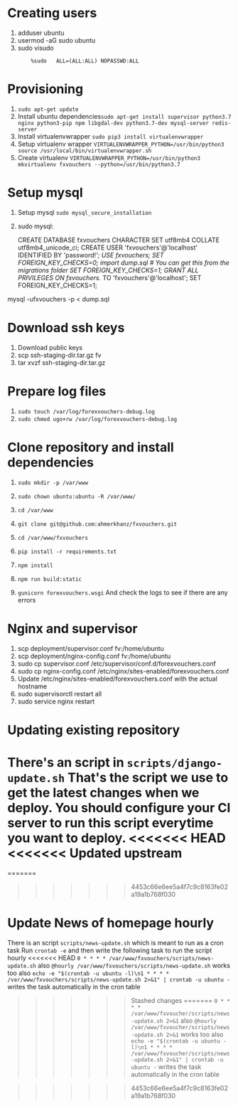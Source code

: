 # Creating users
1. adduser ubuntu
2. usermod -aG sudo ubuntu
3. sudo visudo
    ```
        %sudo   ALL=(ALL:ALL) NOPASSWD:ALL

    ```

# Provisioning


1. `sudo apt-get update`
3. Install ubuntu dependencies`sudo apt-get install supervisor python3.7 nginx python3-pip npm libgdal-dev python3.7-dev mysql-server redis-server` 
4. Install virtualenvwrapper `sudo pip3 install virtualenvwrapper`
5. Setup virtualenv wrapper `VIRTUALENVWRAPPER_PYTHON=/usr/bin/python3 source /usr/local/bin/virtualenvwrapper.sh`
6. Create virtualenv `VIRTUALENVWRAPPER_PYTHON=/usr/bin/python3 mkvirtualenv fxvouchers --python=/usr/bin/python3.7`

# Setup mysql
1. Setup mysql `sudo mysql_secure_installation`

2. sudo mysql:


    CREATE DATABASE fxvouchers CHARACTER SET utf8mb4 COLLATE utf8mb4_unicode_ci;
    CREATE USER 'fxvouchers'@'localhost' IDENTIFIED BY 'password!*';
    USE fxvouchers;
    SET FOREIGN_KEY_CHECKS=0;
     import dump.sql # You can get this from the migrations folder
     SET FOREIGN_KEY_CHECKS=1;
    GRANT ALL PRIVILEGES ON fxvouchers.* TO 'fxvouchers'@'localhost';
    SET FOREIGN_KEY_CHECKS=1;
    
mysql -ufxvouchers -p < dump.sql
    
# Download ssh keys
1. Download public keys
2. scp ssh-staging-dir.tar.gz fv
3. tar xvzf ssh-staging-dir.tar.gz

# Prepare log files
1. `sudo touch /var/log/forexvouchers-debug.log`
2. `sudo chmod ugo+rw /var/log/forexvouchers-debug.log`

# Clone repository and install dependencies
1. `sudo mkdir -p /var/www`
2. `sudo chown ubuntu:ubuntu -R /var/www/`
3. `cd /var/www`
4. `git clone git@github.com:ahmerkhanz/fxvouchers.git`

5. `cd /var/www/fxvouchers`
6. `pip install -r requirements.txt`
7. `npm install`
8. `npm run build:static`
9. `gunicorn forexvouchers.wsgi`  And check the logs to see if there are any errors


# Nginx and supervisor
1. scp deployment/supervisor.conf fv:/home/ubuntu
2. scp deployment/nginx-config.conf fv:/home/ubuntu
3. sudo cp supervisor.conf /etc/supervisor/conf.d/forexvouchers.conf
4. sudo cp nginx-config.conf /etc/nginx/sites-enabled/forexvouchers.conf
5. Update /etc/nginx/sites-enabled/forexvouchers.conf with the actual hostname
5. sudo supervisorctl restart all
6. sudo service nginx restart

# Updating existing repository

There's an script in `scripts/django-update.sh` 
That's the script we use to get the latest changes when we deploy. 
You should configure your CI server to run this script everytime you want to deploy.
<<<<<<< HEAD
<<<<<<< Updated upstream
=======
=======
>>>>>>> 4453c66e6ee5a4f7c9c8163fe02a19a1b768f030

# Update News of homepage hourly

There is an script `scripts/news-update.sh` which is meant to run as a cron task
Run `crontab -e` and then write the following task to run the script hourly
<<<<<<< HEAD
`0 * * * * /var/www/fxvouchers/scripts/news-update.sh`
also
`@hourly /var/www/fxvouchers/scripts/news-update.sh` works too
also
`echo -e "$(crontab -u ubuntu -l)\n1 * * * * /var/www/fxvouchers/scripts/news-update.sh 2>&1" | crontab -u ubuntu -`
writes the task automatically in the cron table

>>>>>>> Stashed changes
=======
`0 * * * * /var/www/fxvoucher/scripts/news-update.sh 2>&1`
also
`@hourly /var/www/fxvoucher/scripts/news-update.sh 2>&1` works too
also
`echo -e "$(crontab -u ubuntu -l)\n1 * * * * /var/www/fxvoucher/scripts/news-update.sh 2>&1" | crontab -u ubuntu -`
writes the task automatically in the cron table

>>>>>>> 4453c66e6ee5a4f7c9c8163fe02a19a1b768f030
